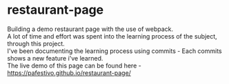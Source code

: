 # restaurant-page
Building a demo restaurant page with the use of webpack.<br>
A lot of time and effort was spent into the learning process of the subject, through this project.<br>
I've been documenting the learning process using commits - Each commits shows a new feature i've learned.<br>
The live demo of this page can be found here - <br>https://pafestivo.github.io/restaurant-page/
